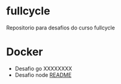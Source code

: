 # fullcycle
Repositorio para desafios do curso fullcycle

# Docker
 - Desafio go XXXXXXXX
 - Desafio node [README](Docker/desafio-node/readme.md)